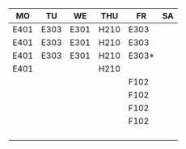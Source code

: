 |MO  |TU  |WE  |THU |FR   |SA|
|----|----|----|----|-----|--|
|E401|E303|E301|H210|E303 |  |
|E401|E303|E301|H210|E303 |  |
|E401|E303|E301|H210|E303*|  |
|E401|    |    |H210|     |  |
|    |    |    |    |F102 |  |
|    |    |    |    |F102 |  |
|    |    |    |    |F102 |  |
|    |    |    |    |F102 |  |
|    |    |    |    |     |  |
|    |    |    |    |     |  |
|    |    |    |    |     |  |
|    |    |    |    |     |  |
